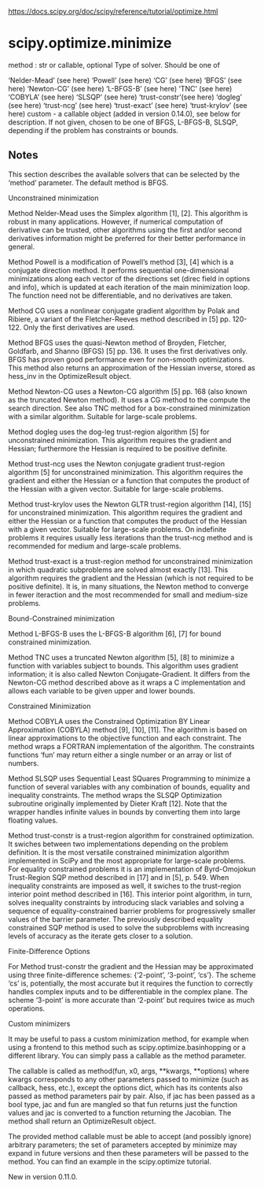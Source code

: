 https://docs.scipy.org/doc/scipy/reference/tutorial/optimize.html

# scipy.optimize.minimize  
  
method : str or callable, optional
Type of solver. Should be one of

‘Nelder-Mead’ (see here)
‘Powell’ (see here)
‘CG’ (see here)
‘BFGS’ (see here)
‘Newton-CG’ (see here)
‘L-BFGS-B’ (see here)
‘TNC’ (see here)
‘COBYLA’ (see here)
‘SLSQP’ (see here)
‘trust-constr’(see here)
‘dogleg’ (see here)
‘trust-ncg’ (see here)
‘trust-exact’ (see here)
‘trust-krylov’ (see here)
custom - a callable object (added in version 0.14.0), see below for description.
If not given, chosen to be one of BFGS, L-BFGS-B, SLSQP, depending if the problem has constraints or bounds.  
  
  
    
      
## Notes  


This section describes the available solvers that can be selected by the ‘method’ parameter. The default method is BFGS.

Unconstrained minimization

Method Nelder-Mead uses the Simplex algorithm [1], [2]. This algorithm is robust in many applications. However, if numerical computation of derivative can be trusted, other algorithms using the first and/or second derivatives information might be preferred for their better performance in general.

Method Powell is a modification of Powell’s method [3], [4] which is a conjugate direction method. It performs sequential one-dimensional minimizations along each vector of the directions set (direc field in options and info), which is updated at each iteration of the main minimization loop. The function need not be differentiable, and no derivatives are taken.

Method CG uses a nonlinear conjugate gradient algorithm by Polak and Ribiere, a variant of the Fletcher-Reeves method described in [5] pp. 120-122. Only the first derivatives are used.

Method BFGS uses the quasi-Newton method of Broyden, Fletcher, Goldfarb, and Shanno (BFGS) [5] pp. 136. It uses the first derivatives only. BFGS has proven good performance even for non-smooth optimizations. This method also returns an approximation of the Hessian inverse, stored as hess_inv in the OptimizeResult object.

Method Newton-CG uses a Newton-CG algorithm [5] pp. 168 (also known as the truncated Newton method). It uses a CG method to the compute the search direction. See also TNC method for a box-constrained minimization with a similar algorithm. Suitable for large-scale problems.

Method dogleg uses the dog-leg trust-region algorithm [5] for unconstrained minimization. This algorithm requires the gradient and Hessian; furthermore the Hessian is required to be positive definite.

Method trust-ncg uses the Newton conjugate gradient trust-region algorithm [5] for unconstrained minimization. This algorithm requires the gradient and either the Hessian or a function that computes the product of the Hessian with a given vector. Suitable for large-scale problems.

Method trust-krylov uses the Newton GLTR trust-region algorithm [14], [15] for unconstrained minimization. This algorithm requires the gradient and either the Hessian or a function that computes the product of the Hessian with a given vector. Suitable for large-scale problems. On indefinite problems it requires usually less iterations than the trust-ncg method and is recommended for medium and large-scale problems.

Method trust-exact is a trust-region method for unconstrained minimization in which quadratic subproblems are solved almost exactly [13]. This algorithm requires the gradient and the Hessian (which is not required to be positive definite). It is, in many situations, the Newton method to converge in fewer iteraction and the most recommended for small and medium-size problems.

Bound-Constrained minimization

Method L-BFGS-B uses the L-BFGS-B algorithm [6], [7] for bound constrained minimization.

Method TNC uses a truncated Newton algorithm [5], [8] to minimize a function with variables subject to bounds. This algorithm uses gradient information; it is also called Newton Conjugate-Gradient. It differs from the Newton-CG method described above as it wraps a C implementation and allows each variable to be given upper and lower bounds.

Constrained Minimization

Method COBYLA uses the Constrained Optimization BY Linear Approximation (COBYLA) method [9], [10], [11]. The algorithm is based on linear approximations to the objective function and each constraint. The method wraps a FORTRAN implementation of the algorithm. The constraints functions ‘fun’ may return either a single number or an array or list of numbers.

Method SLSQP uses Sequential Least SQuares Programming to minimize a function of several variables with any combination of bounds, equality and inequality constraints. The method wraps the SLSQP Optimization subroutine originally implemented by Dieter Kraft [12]. Note that the wrapper handles infinite values in bounds by converting them into large floating values.

Method trust-constr is a trust-region algorithm for constrained optimization. It swiches between two implementations depending on the problem definition. It is the most versatile constrained minimization algorithm implemented in SciPy and the most appropriate for large-scale problems. For equality constrained problems it is an implementation of Byrd-Omojokun Trust-Region SQP method described in [17] and in [5], p. 549. When inequality constraints are imposed as well, it swiches to the trust-region interior point method described in [16]. This interior point algorithm, in turn, solves inequality constraints by introducing slack variables and solving a sequence of equality-constrained barrier problems for progressively smaller values of the barrier parameter. The previously described equality constrained SQP method is used to solve the subproblems with increasing levels of accuracy as the iterate gets closer to a solution.

Finite-Difference Options

For Method trust-constr the gradient and the Hessian may be approximated using three finite-difference schemes: {‘2-point’, ‘3-point’, ‘cs’}. The scheme ‘cs’ is, potentially, the most accurate but it requires the function to correctly handles complex inputs and to be differentiable in the complex plane. The scheme ‘3-point’ is more accurate than ‘2-point’ but requires twice as much operations.

Custom minimizers

It may be useful to pass a custom minimization method, for example when using a frontend to this method such as scipy.optimize.basinhopping or a different library. You can simply pass a callable as the method parameter.

The callable is called as method(fun, x0, args, **kwargs, **options) where kwargs corresponds to any other parameters passed to minimize (such as callback, hess, etc.), except the options dict, which has its contents also passed as method parameters pair by pair. Also, if jac has been passed as a bool type, jac and fun are mangled so that fun returns just the function values and jac is converted to a function returning the Jacobian. The method shall return an OptimizeResult object.

The provided method callable must be able to accept (and possibly ignore) arbitrary parameters; the set of parameters accepted by minimize may expand in future versions and then these parameters will be passed to the method. You can find an example in the scipy.optimize tutorial.

New in version 0.11.0.
